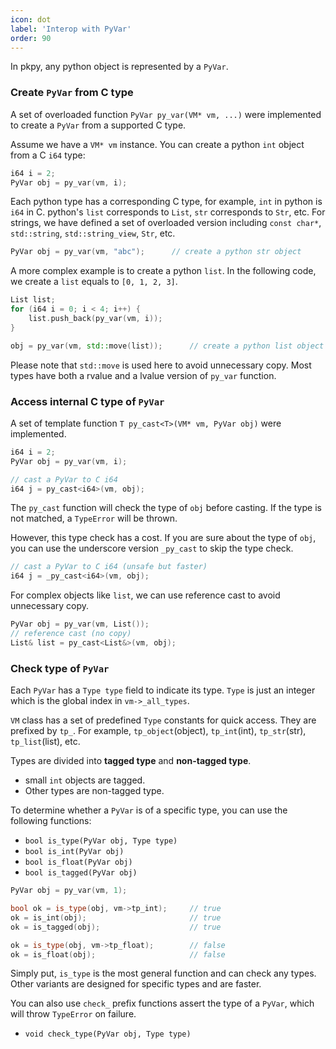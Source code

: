 ```yaml
---
icon: dot
label: 'Interop with PyVar'
order: 90
---
```


In pkpy, any python object is represented by a `PyVar`.


### Create `PyVar` from C type

A set of overloaded function `PyVar py_var(VM* vm, ...)` were implemented to
create a `PyVar` from a supported C type.

Assume we have a `VM* vm` instance.
You can create a python `int` object from a C `i64` type:

```cpp
i64 i = 2;
PyVar obj = py_var(vm, i);
```

Each python type has a corresponding C type, for example, `int` in python is `i64` in C.
python's `list` corresponds to `List`, `str` corresponds to `Str`, etc.
For strings, we have defined
a set of overloaded version including `const char*`, `std::string`, `std::string_view`, `Str`, etc.

```cpp
PyVar obj = py_var(vm, "abc");		// create a python str object
```

A more complex example is to create a python `list`.
In the following code, we create a `list` equals to `[0, 1, 2, 3]`.

```cpp
List list;
for (i64 i = 0; i < 4; i++) {
    list.push_back(py_var(vm, i));
}

obj = py_var(vm, std::move(list));		// create a python list object
```

Please note that `std::move` is used here to avoid unnecessary copy.
Most types have both a rvalue and a lvalue version of `py_var` function.

### Access internal C type of `PyVar`

A set of template function `T py_cast<T>(VM* vm, PyVar obj)` were implemented.

```cpp
i64 i = 2;
PyVar obj = py_var(vm, i);

// cast a PyVar to C i64
i64 j = py_cast<i64>(vm, obj);
```

The `py_cast` function will check the type of `obj` before casting.
If the type is not matched, a `TypeError` will be thrown.

However, this type check has a cost. If you are sure about the type of `obj`,
you can use the underscore version `_py_cast` to skip the type check.

```cpp
// cast a PyVar to C i64 (unsafe but faster)
i64 j = _py_cast<i64>(vm, obj);		
```

For complex objects like `list`, we can use reference cast to avoid unnecessary copy.

```cpp
PyVar obj = py_var(vm, List());
// reference cast (no copy)
List& list = py_cast<List&>(vm, obj);
```

### Check type of `PyVar`

Each `PyVar` has a `Type type` field to indicate its type.
`Type` is just an integer which is the global index in `vm->_all_types`.

`VM` class has a set of predefined `Type` constants for quick access.
They are prefixed by `tp_`. For example, `tp_object`(object),
`tp_int`(int), `tp_str`(str), `tp_list`(list), etc.

Types are divided into **tagged type** and **non-tagged type**.
+ small `int` objects are tagged.
+ Other types are non-tagged type.

To determine whether a `PyVar` is of a specific type,
you can use the following functions:

+ `bool is_type(PyVar obj, Type type)`
+ `bool is_int(PyVar obj)`
+ `bool is_float(PyVar obj)`
+ `bool is_tagged(PyVar obj)`

```cpp
PyVar obj = py_var(vm, 1);

bool ok = is_type(obj, vm->tp_int);		// true
ok = is_int(obj);						// true
ok = is_tagged(obj);					// true

ok = is_type(obj, vm->tp_float);		// false
ok = is_float(obj);						// false
```

Simply put, `is_type` is the most general function and can check any types.
Other variants are designed for specific types and are faster.

You can also use `check_` prefix functions assert the type of a `PyVar`,
which will throw `TypeError` on failure.

+ `void check_type(PyVar obj, Type type)`

